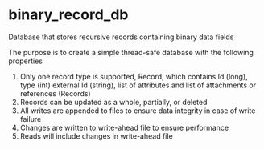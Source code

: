 # binary_record_db
Database that stores recursive records containing binary data fields

The purpose is to create a simple thread-safe database with the following properties

1. Only one record type is supported, Record, which contains Id (long), type (int) external Id (string), list of attributes and list of attachments or references (Records)
2. Records can be updated as a whole, partially, or deleted
3. All writes are appended to files to ensure data integrity in case of write failure
4. Changes are written to write-ahead file to ensure performance
5. Reads will include changes in write-ahead file
